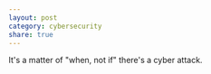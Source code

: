 ```yaml
---
layout: post
category: cybersecurity
share: true
---
```

It's a matter of "when, not if" there's a cyber attack.
